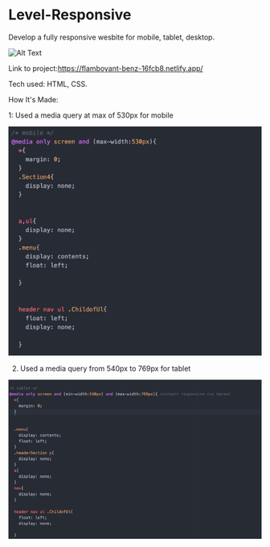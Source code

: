 # Level-Responsive

Develop a fully responsive wesbite for mobile, tablet, desktop.
 
 ![Alt Text](https://github.com/JohnbelMDev/Level-Responsive/blob/master/Level.gif)


 Link to project:https://flamboyant-benz-16fcb8.netlify.app/
 

 Tech used: HTML, CSS. 
 
 How It's Made:
 
1: Used a media query at max of 530px for mobile

![Alt Text](https://github.com/JohnbelMDev/Level-Responsive/blob/master/Level%20Mobile.png)

2. Used a media query from 540px to 769px for tablet

![Alt Text](https://github.com/JohnbelMDev/Level-Responsive/blob/master/Level%20Table.png)
  
